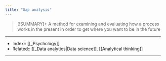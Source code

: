 ```yaml
---
title: "Gap analysis" 
---
```

> [!SUMMARY]+
> A method for examining and evaluating how a process works in the present in order to get where you want to be in the future



---
- Index:: [[_Psychology]] 
- Related:: [[_Data analytics|Data science]], [[Analytical thinking]]
---